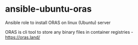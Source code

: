 # ansible-ubuntu-oras
Ansible role to install ORAS on linux (Ubuntu) server


ORAS is cli tool to store any binary files in container registries - https://oras.land/
